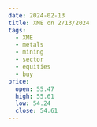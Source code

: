 ```yaml
---
date: 2024-02-13
title: XME on 2/13/2024
tags: 
  - XME
  - metals
  - mining
  - sector
  - equities
  - buy
price:
  open: 55.47
  high: 55.61
  low: 54.24
  close: 54.61
---
```

<div class="post">
<snapshot-grid 
    :reports="['2024/02/12/CTA/XME', '2024/02/13/CTA/XME', '2024/02/13/MTP/XME']"
    chart="2024/02/13/Chart/XME"
/>
<p>

</p>
<p>

</p>
</div>